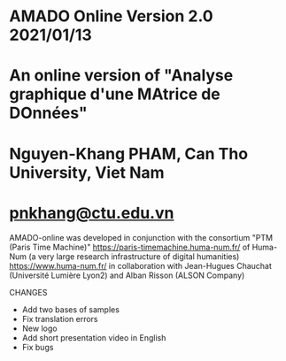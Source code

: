 # AMADO Online Version 2.0 2021/01/13
# An online version of "Analyse graphique d'une MAtrice de DOnnées"
# Nguyen-Khang PHAM, Can Tho University, Viet Nam
# pnkhang@ctu.edu.vn

AMADO-online was developed in conjunction with the consortium "PTM (Paris Time Machine)" <a href="https://paris-timemachine.huma-num.fr/" target="blank">https://paris-timemachine.huma-num.fr/</a> of Huma-Num (a very large research infrastructure of digital humanities) <a href="https://www.huma-num.fr/" target="blank">https://www.huma-num.fr/</a>  in collaboration with Jean-Hugues Chauchat (Université Lumière Lyon2) and Alban Risson (ALSON Company)

CHANGES
- Add two bases of samples
- Fix translation errors
- New logo
- Add short presentation video in English
- Fix bugs
